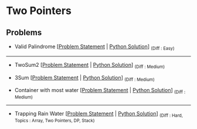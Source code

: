 # Two Pointers

## Problems 

- Valid Palindrome [[Problem Statement](https://leetcode.com/problems/valid-palindrome/) | [Python Solution](/CompetitiveProgramming/TwoPointers/validPalindrome.py)] <sub> (Diff : Easy)</sub> 

---

- TwoSum2 [[Problem Statement](https://leetcode.com/problems/two-sum-ii-input-array-is-sorted/) | [Python Solution](/CompetitiveProgramming/TwoPointers/TwoSum2.py)] <sub> (Diff : Medium)</sub> 

- 3Sum [[Problem Statement](https://leetcode.com/problems/3sum/description/) | [Python Solution](/CompetitiveProgramming/TwoPointers/3sum.py)] <sub> (Diff : Medium)</sub> 

- Container with most water [[Problem Statement](https://leetcode.com/problems/container-with-most-water/) | [Python Solution](/CompetitiveProgramming/TwoPointers/containerWithMostWater.py)] <sub> (Diff : Medium)</sub> 

---

- Trapping Rain Water [[Problem Statement](https://leetcode.com/problems/trapping-rain-water/) | [Python Solution](/CompetitiveProgramming/TwoPointers/TrappingRainWater/trappingRainWater.py)] <sub> (Diff : Hard, Topics : Array, Two Pointers, DP, Stack)</sub> 

